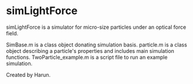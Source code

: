 # simLightForce
simLightForce is a simulator for micro-size particles under an optical force field.

SimBase.m is a class object donating simulation basis.
particle.m is a class object describing a particle's properties and includes main simulation functions.
TwoParticle_example.m is a script file to run an example simulation.

Created by Harun.
